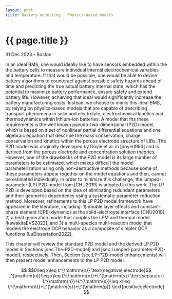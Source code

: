 ```yaml
---
layout: post
title: Battery modelling - Physics-based models
---
```


{{ page.title }}
================

<p class="meta">31 Dec 2023 - Boston</p>


In an ideal BMS, one would ideally like to have sensors embedded within the the battery cells to measure individual internal electrochemical variables and temperature. If that would be possible, one would be able to devise battery algorithms to counteract against possible safety hazards ahead of time and predicting the true actual battery internal state, which has the potential to maximize battery performance, ensure safety and extend battery life. However, achieving that ideal would significantly increase the battery manufacturing costs. Instead, we choose to mimic this ideal BMS, by relying on physics-based models that are capable of describing transport phenomena in solid and electrolyte, electrochemical kinetics and thermodynamics within lithium-ion batteries. A model that fits these requirements is the well known pseudo-two-dimensional (P2D) model, which is based on a set of nonlinear partial differential equations and one algebraic equation that describe the mass conservation, charge conservation and kinetics within the porous electrode structure of LIBs. The P2D model was originally developed by Doyle et al. in [doyle1993] and is derived from the porous electrode and concentration solution theories. However, one of the drawbacks of the P2D model is its large number of parameters to be estimated, which makes difficult the model parameterization using only non-destructive methods because some of these parameters appear together on the model equations and then, cannot be estimated individually. In order to minimize this challenge, the lumped-parameter (LP) P2D model from [CHU2019] is adopted in this work. The LP P2D is developed based on the idea of eliminating redundant parameters and their geometric dependency using a systematic parameter-reduction method. Moreover, refinements to this LP P2D model framework have appeared in the literature, including: 1) double layer effects and constant-phase element (CPE) dynamics at the solid-electroyte interface [CHU2019]; 2) a heat generation model that couples the LPM and thermal model [kawakitaEVS2022]; and 3) a multi-species multi-reaction model that models the electrode OCP behavior as a composite of simpler OCP functions [LuDissertation2022]. 

This chapter will review the standard P2D model and the derived LP P2D model in Sections [sec:The-P2D-model] and [sec:Lumped-parameter-P2D-model], respectively. Then, Section [sec:LP-P2D-model enhancements] will then present model enhancements to the LP P2D model.

```math
 $$0\leq x\leq L^{\mathrm{n}}		\text{negative\;electrode}$$
L^{\mathrm{n}}\leq x\leq L^{\mathrm{n}}+L^{\mathrm{s}}		\text{separator}
L^{\mathrm{n}}+L^{\mathrm{s}}\leq x\leq L^{\mathrm{n}}+L^{\mathrm{s}}+L^{\mathrm{p}}		\text{positive\;electrode} 
```
